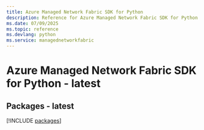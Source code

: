 ```yaml
---
title: Azure Managed Network Fabric SDK for Python
description: Reference for Azure Managed Network Fabric SDK for Python
ms.date: 07/09/2025
ms.topic: reference
ms.devlang: python
ms.service: managednetworkfabric
---
```

# Azure Managed Network Fabric SDK for Python - latest
## Packages - latest
[!INCLUDE [packages](managed-network-fabric-index.md)]
